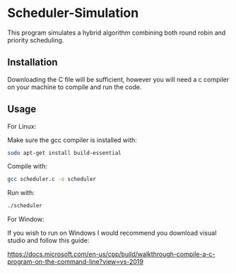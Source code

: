 # Scheduler-Simulation
This program simulates a hybrid algorithm combining both round robin and priority scheduling.

## Installation

Downloading the C file will be sufficient, however you will need a c compiler on your machine to compile and run the code.


## Usage
For Linux:

Make sure the gcc compiler is installed with:
```bash
sudo apt-get install build-essential
```
Compile with:
```bash
gcc scheduler.c -o scheduler
```
Run with:
```bash
./scheduler
```


For Window:

If you wish to run on Windows I would recommend you download visual studio and follow this guide: 

https://docs.microsoft.com/en-us/cpp/build/walkthrough-compile-a-c-program-on-the-command-line?view=vs-2019
